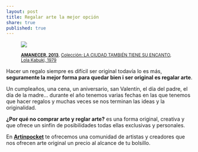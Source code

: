 ```yaml
---
layout: post
title: Regalar arte la mejor opción
share: true
published: true
---
```


<figure class="text-center">
	<img src="http://artinpocket.cat/users_images/494.jpg?1398254138">
	<figcaption>
		<p><small><strong><a href="http://artinpocket.cat/work_home.php?$artist_code=430&$work_code=494#disqus_thread">AMANECER, 2013</a></strong>, <a href="http://artinpocket.cat/collection_home.php?$artist_code=430&$collection_code=82">Colección: LA CIUDAD TAMBIÉN TIENE SU ENCANTO</a>, <a href="http://artinpocket.cat/artist_home.php?$artist_code=430">Lola Kabuki, 1979</a></small></p>
	</figcaption>
</figure>

Hacer un regalo siempre es difícil ser original todavía lo es más, **seguramente la mejor forma para quedar bien i ser original es regalar arte**. 

Un cumpleaños, una cena, un aniversario, san Valentín, el día del padre, el día de la madre... durante el año tenemos varias fechas en las que tenemos que hacer regalos y muchas veces se nos terminan las ideas y la originalidad. 

**¿Por qué no comprar arte y reglar arte?** es una forma original, creativa y que ofrece un sinfín de posibilidades todas ellas exclusivas y personales. 

En **[Artinpocket](http://www.artinpocket.cat/)** te ofrecemos una comunidad de artistas y creadores que nos ofrecen arte original un precio al alcance de tu bolsillo.